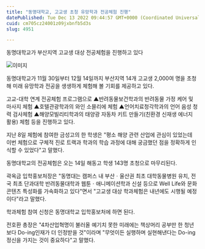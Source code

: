 ```yaml
---
title: "동명대학교, 고교생 초청 유망학과 전공체험 진행"
datePublished: Tue Dec 13 2022 09:44:57 GMT+0000 (Coordinated Universal Time)
cuid: cm705cz24001z09jxbnfb5d3s
slug: 4951

---
```



동명대학교가 부산지역 고교생 대상 전공체험을 진행하고 있다

![이미지](https://cdn.hashnode.com/res/hashnode/image/upload/v1739258088083/d4eb6106-d50d-4b7d-9c79-b036c44ea2fe.png)

동명대학교가 11월 30일부터 12월 14일까지 부산지역 14개 고교생 2,000여 명을 초청해 미래 유망학과 전공을 생생하게 체험해 볼 기회를 제공하고 있다.

고교-대학 연계 전공체험 프로그램으로 ▲반려동물보건학과의 반려동물 가정 케어 및 마사지 체험 ▲호텔관광학과의 와인 소믈리에 체험 ▲언어치료청각학과의 언어 음성 청력 검사체험 ▲해양모빌리티학과의 태양광 자동차 키트 만들기(친환경 신재생 에너지 활용) 체험 등을 진행하고 있다.

지난 8일 체험에 참여한 금성고의 한 학생은 "평소 해양 관련 산업에 관심이 있었는데 이번 체험으로 구체적 진로 트랙과 학과의 학습 과정에 대해 궁금했던 점을 정확하게 인식할 수 있었다"고 말했다.

동명대학교의 전공체험은 오는 14일 해동고 학생 143명 초청으로 마무리된다.

곽옥금 입학홍보처장은 "동명대는 캠퍼스 내 부산ㆍ울산권 최초 대학동물병원 유치, 전국 최초 단과대학 반려동물대학과 웹툰ㆍ애니메이션학과 신설 등으로 Well Life와 문화콘텐츠 특성화를 가속화하고 있다"면서 "고교생 대상 학과체험은 내년에도 시행될 예정이다"라고 말했다.

학과체험 참여 신청은 동명대학교 입학홍보처에 하면 된다.

전호환 총장은 "4차산업혁명이 불러올 예기치 못한 미래에는 책상머리 공부만 한 청년보다 Do-ing인재가 더 인정받을 것"이라며 "무엇이든 실행하며 실현해낸다는 Do-ing 정신을 가지는 것이 중요하다"고 말했다.